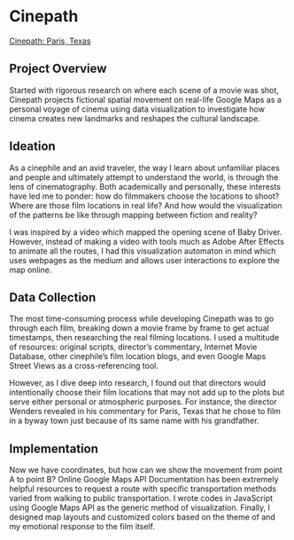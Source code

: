 # Cinepath

[Cinepath: Paris, Texas](https://lilanyang.studio/cinepath-paris-texas)

## Project Overview
Started with rigorous research on where each scene of a movie was shot, Cinepath projects fictional spatial movement on real-life Google Maps as a personal voyage of cinema using data visualization to investigate how cinema creates new landmarks and reshapes the cultural landscape.

## Ideation
As a cinephile and an avid traveler, the way I learn about unfamiliar places and people and ultimately attempt to understand the world, is through the lens of cinematography. Both academically and personally, these interests have led me to ponder: how do filmmakers choose the locations to shoot? Where are those film locations in real life? And how would the visualization of the patterns be like through mapping between fiction and reality?

I was inspired by a video which mapped the opening scene of Baby Driver. However, instead of making a video with tools much as Adobe After Effects to animate all the routes, I had this visualization automaton in mind which uses webpages as the medium and allows user interactions to explore the map online.

## Data Collection
The most time-consuming process while developing Cinepath was to go through each film, breaking down a movie frame by frame to get actual timestamps, then researching the real filming locations. I used a multitude of resources: original scripts, director’s commentary, Internet Movie Database, other cinephile’s film location blogs, and even Google Maps Street Views as a cross-referencing tool.

However, as I dive deep into research, I found out that directors would intentionally choose their film locations that may not add up to the plots but serve either personal or atmospheric purposes. For instance, the director Wenders revealed in his commentary for Paris, Texas that he chose to film in a byway town just because of its same name with his grandfather.

## Implementation
Now we have coordinates, but how can we show the movement from point A to point B? Online Google Maps API Documentation has been extremely helpful resources to request a route with specific transportation methods varied from walking to public transportation. I wrote codes in JavaScript using Google Maps API as the generic method of visualization. Finally, I designed map layouts and customized colors based on the theme of and my emotional response to the film itself.

